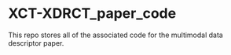 # XCT-XDRCT_paper_code
This repo stores all of the associated code for the multimodal data descriptor paper.
